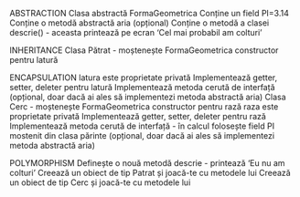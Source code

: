 ABSTRACTION
Clasa abstractă FormaGeometrica
Conține un field PI=3.14
Conține o metodă abstractă aria (opțional)
Conține o metodă a clasei descrie() - aceasta printează pe ecran ‘Cel mai
probabil am colturi’

INHERITANCE
Clasa Pătrat - moștenește FormaGeometrica
constructor pentru latură

ENCAPSULATION
latura este proprietate privată
Implementează getter, setter, deleter pentru latură
Implementează metoda cerută de interfață (opțional, doar dacă ai ales să
implementezi metoda abstractă aria)
Clasa Cerc - moștenește FormaGeometrica
constructor pentru rază
raza este proprietate privată
Implementează getter, setter, deleter pentru rază
Implementează metoda cerută de interfață - în calcul folosește field PI
mostenit din clasa părinte (opțional, doar dacă ai ales să implementezi metoda
abstractă aria)

POLYMORPHISM
Definește o nouă metodă descrie - printează ‘Eu nu am colturi’
Creează un obiect de tip Patrat și joacă-te cu metodele lui
Creează un obiect de tip Cerc și joacă-te cu metodele lui
